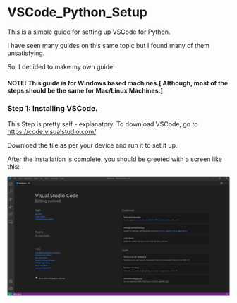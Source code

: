 # VSCode_Python_Setup

This is a simple guide for setting up VSCode for Python.

I have seen many guides on this same topic but I found many of them unsatisfying.

So, I decided to make my own guide!

#### NOTE: This guide is for Windows based machines.[ Although, most of the steps should be the same for Mac/Linux Machines.]

### Step 1: Installing VSCode. 

This Step is pretty self - explanatory. To download VSCode, go to https://code.visualstudio.com/

Download the file as per your device and run it to set it up.

After the installation is complete, you should be greeted with a screen like this:

![Image_1](demo/img_1.png)